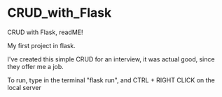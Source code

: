 # CRUD_with_Flask
 CRUD with Flask, readME!

 My first project in flask.

 I've created this simple CRUD for an interview, it was actual good, since they offer me a job.

 To run, type in the terminal "flask run", and CTRL + RIGHT CLICK on the local server

